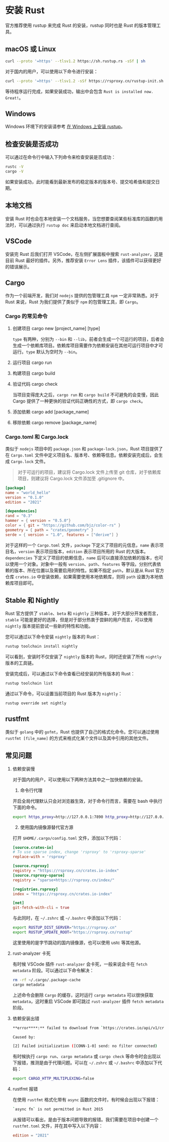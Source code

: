 # 安装 Rust

官方推荐使用 rustup 来完成 Rust 的安装，rustup 同时也是 Rust 的版本管理工具。

## macOS 或 Linux

```bash
curl --proto '=https' --tlsv1.2 https://sh.rustup.rs -sSf | sh
```

对于国内的用户，可以使用以下命令进行安装：

```bash
curl --proto '=https' --tlsv1.2 -sSf https://rsproxy.cn/rustup-init.sh | sh
```

等待程序运行完成，如果安装成功，输出中会包含 `Rust is installed now. Great!`。

## Windows

Windows 环境下的安装请参考 [在 Windows 上安装 rustup](https://course.rs/first-try/installation.html#%E5%9C%A8-windows-%E4%B8%8A%E5%AE%89%E8%A3%85-rustup)。

## 检查安装是否成功

可以通过在命令行中输入下列命令来检查安装是否成功：

```bash
rustc -V
cargo -V
```

如果安装成功，此时能看到最新发布的稳定版本的版本号、提交哈希值和提交日期。

## 本地文档

安装 Rust 时也会在本地安装一个文档服务，当您想要查阅某些标准库的函数的用法时，可以通过执行 `rustup doc` 来启动本地文档进行查阅。

## VSCode

安装完 Rust 后我们打开 VSCode，在左侧扩展面板中搜索 `rust-analyzer`，这是目前 Rust 最好的插件。另外，推荐安装 `Error Lens` 插件，该插件可以获得更好的错误展示。

## Cargo

作为一个前端开发，我们对 `nodejs` 提供的包管理工具 `npm` 一定非常熟悉。对于 Rust 来说，Rust 为我们提供了类似于 `npm` 的包管理工具，即 `Cargo`。

### Cargo 的常见命令

1. 创建项目 cargo new [project_name] [type]

   `type` 有两种，分别为 `--bin` 和 `--lib`，前者会生成一个可运行的项目，后者会生成一个依赖库项目。依赖库项目需要作为依赖安装在其他可运行项目中才可运行。`type` 默认为空时为 `--bin`。

2. 运行项目 cargo run

3. 构建项目 cargo build

4. 验证代码 cargo check

   当项目变得庞大之后，`cargo run` 和 `cargo build` 不可避免的会变慢，因此 Cargo 提供了一种更快的验证代码正确性的方式，即 `cargo check`。

5. 添加依赖 cargo add [package_name]

6. 移除依赖 cargo remove [package_name]

### Cargo.toml 和 Cargo.lock

类似于 `nodejs` 项目中的 `package.json` 和 `package-lock.json`，Rust 项目提供了在 `Cargo.toml` 文件中定义项目名、版本号、依赖等信息。依赖安装完成后，会生成 `Cargo.lock` 文件。

> 对于可运行的项目，建议将 Cargo.lock 文件上传至 git 仓库，对于依赖库项目，则建议将 Cargo.lock 文件添加至 .gitignore 中。

```toml
[package]
name = "world_hello"
version = "0.1.0"
edition = "2021"

[dependencies]
rand = "0.3"
hammer = { version = "0.5.0"}
color = { git = "https://github.com/bjz/color-rs" }
geometry = { path = "crates/geometry" }
serde = { version = "1.0", features = ["derive"] }
```

对于这样的一个 `Cargo.toml` 文件，`package` 下定义了项目的元信息，`name` 表示项目名，`version` 表示项目版本，`edition` 表示项目所用的 Rust 的大版本。`dependencies` 下定义了项目的依赖信息，`name` 后可以直接添加依赖的版本，也可以使用一个对象。对象中一般有 `version`、`path`、`features` 等字段。分别代表依赖的版本、所在位置以及需要启用的特性。如果不指定 `path`，默认是从 Rust 官方仓库 `crates.io` 中安装依赖，如果需要使用本地依赖库，则将 `path` 设置为本地依赖库项目即可。

## Stable 和 Nightly

Rust 官方提供了 `stable`、`beta` 和 `nightly` 三种版本，对于大部分开发者而言，`stable` 可能是更好的选择，但是对于部分热衷于尝鲜的用户而言，可以使用 `nightly` 版本提前尝试一些新的特性和功能。

您可以通过以下命令安装 `nightly` 版本的 Rust：

```bash
rustup toolchain install nightly
```

可以看到，安装时不仅安装了 `nightly` 版本的 Rust，同时还安装了所有 `nightly` 版本的工具链。

安装完成后，可以通过以下命令查看已经安装的所有版本的 Rust：

```bash
rustup toolchain list
```

通过以下命令，可以设置当前项目的 Rust 版本为 `nightly`：

```bash
rustup override set nightly
```

## rustfmt

类似于 `golang` 中的 `gofmt`，Rust 也提供了自己的格式化命令。您可以通过使用 `rustfmt [file_name]` 的方式来格式化某个文件以及其中引用的其他文件。

## 常见问题

1. 依赖安装慢

   对于国内的用户，可以使用以下两种方法其中之一加快依赖的安装。

   1. 命令行代理

   开启全局代理默认只会对浏览器生效，对于命令行而言，需要在 bash 中执行下面的命令。

   ```bash
   export https_proxy=http://127.0.0.1:7890 http_proxy=http://127.0.0.1:7890 all_proxy=socks5://127.0.0.1:7891
   ```

   2. 使用国内镜像源替代官方源

   打开 `$HOME/.cargo/config.toml` 文件，添加以下代码：

   ```toml
   [source.crates-io]
   # To use sparse index, change 'rsproxy' to 'rsproxy-sparse'
   replace-with = 'rsproxy'

   [source.rsproxy]
   registry = "https://rsproxy.cn/crates.io-index"
   [source.rsproxy-sparse]
   registry = "sparse+https://rsproxy.cn/index/"

   [registries.rsproxy]
   index = "https://rsproxy.cn/crates.io-index"

   [net]
   git-fetch-with-cli = true
   ```

   与此同时，在 `~/.zshrc` 或 `~/.bashrc` 中添加以下代码：

   ```bash
   export RUSTUP_DIST_SERVER="https://rsproxy.cn"
   export RUSTUP_UPDATE_ROOT="https://rsproxy.cn/rustup"
   ```

   这里使用的是字节跳动的国内镜像源，也可以使用 ustc 等其他源。

2. rust-analyzer 卡死

   有时候 VSCode 插件 `rust-analyzer` 会卡死，一般来说会卡在 `fetch metadata` 阶段。可以通过以下命令解决：

   ```bash
   rm -rf ~/.cargo/.package-cache
   cargo metadata
   ```

   上述命令会删除 `Cargo` 的缓存，这时运行 `cargo metadata` 可以很快获取 `metadata`，这时重启 VSCode 即可跳过 `rust-analyzer` 插件 `fetch metadata` 阶段。

3. 依赖安装出错

   ```bash
   **error****:** failed to download from `https://crates.io/api/v1/crates/zstd-sys/2.0.7+zstd.1.5.4/download`

   Caused by:

   [2] Failed initialization ([CONN-1-0] send: no filter connected)
   ```

   有时候执行 `cargo run`、`cargo metadata` 或 `cargo check` 等命令时会出现以下报错，推测是由于代理问题。可以在 `~/.zshrc` 或 `~/.bashrc` 中添加以下代码：

   ```bash
   export CARGO_HTTP_MULTIPLEXING=false
   ```

4. rustfmt 报错

   在使用 `rustfmt` 格式化带有 `async` 函数的文件时，有时候会出现以下报错：

   ```bash
   `async fn` is not permitted in Rust 2015
   ```

   从报错可以看出，是由于版本问题导致的报错。我们需要在项目中创建一个 `rustfmt.toml` 文件，并在其中写入以下内容：

   ```toml
   edition = "2021"
   ```
